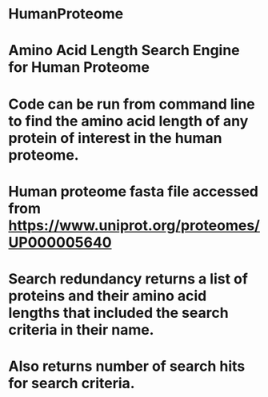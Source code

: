 # HumanProteome
# Amino Acid Length Search Engine for Human Proteome

# Code can be run from command line to find the amino acid length of any protein of interest in the human proteome. 
# Human proteome fasta file accessed from https://www.uniprot.org/proteomes/UP000005640
# Search redundancy returns a list of proteins and their amino acid lengths that included the search criteria in their name.
# Also returns number of search hits for search criteria.
